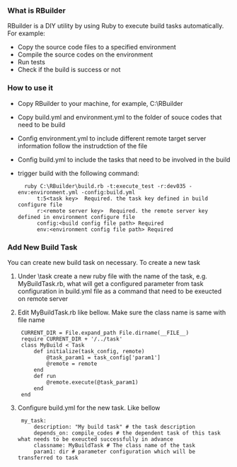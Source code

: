 ### What is RBuilder
RBuilder is a DIY utility by using Ruby to execute build tasks automatically. For example:

- Copy the source code files to a specified environment
- Compile the source codes on the environment
- Run tests
- Check if the build is success or not 

### How to use it

- Copy RBuilder to your machine, for example, C:\RBuilder
- Copy build.yml and environment.yml to the folder of souce codes that need to be build
- Config environment.yml to include different remote target server information follow the instrudction of the file
- Config build.yml to include the tasks that need to be involved in the build
- trigger build with the following command:

        ruby C:\RBuilder\build.rb -t:execute_test -r:dev035 -env:environment.yml -config:build.yml
            t:5<task key>  Required. the task key defined in build configure file
            r:<remote server key>  Required. the remote server key defined in environment configure file
            config:<build config file path> Required
            env:<environment config file path> Required


### Add New Build Task
You can create new build task on necessary. To create a new task

1. Under <RBuilder Folder>\task create a new ruby file with the name of the task, e.g. MyBuildTask.rb, what will get a configured parameter from task configuration in build.yml file as a command that need to be exeucted on remote server
2. Edit MyBuildTask.rb like bellow. Make sure the class name is same with file name


        CURRENT_DIR = File.expand_path File.dirname(__FILE__)
        require CURRENT_DIR + '/../task' 
        class MyBuild < Task
            def initialize(task_config, remote)
                @task_param1 = task_config['param1']
                @remote = remote
            end
            def run
                @remote.execute(@task_param1)
            end
        end

3. Configure build.yml for the new task. Like bellow

        my_task:
            description: "My build task" # the task description 
            depends_on: compile_codes # the dependent task of this task what needs to be exeucted successfully in advance
            classname: MyBuildTask # The class name of the task
            param1: dir # parameter configuration which will be transferred to task

